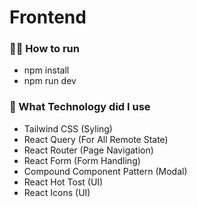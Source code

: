 # Frontend

### 🏃‍♂️ How to run
- npm install
- npm run dev

### 🤔 What Technology did I use
- Tailwind CSS (Syling)
- React Query (For All Remote State)
- React Router (Page Navigation)
- React Form (Form Handling)
- Compound Component Pattern (Modal)
- React Hot Tost (UI)
- React Icons (UI)
